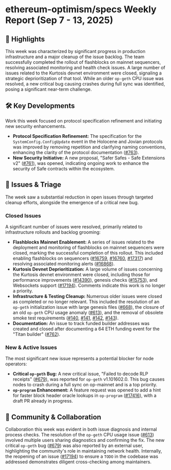 # ethereum-optimism/specs Weekly Report (Sep 7 - 13, 2025)

## 🚀 Highlights
This week was characterized by significant progress in production infrastructure and a major cleanup of the issue backlog. The team successfully completed the rollout of flashblocks on mainnet sequencers, resolving associated monitoring and health check issues. A large number of issues related to the Kurtosis devnet environment were closed, signaling a strategic deprioritization of that tool. While an older `op-geth` CPU issue was resolved, a new critical bug causing crashes during full sync was identified, posing a significant near-term challenge.

## 🛠️ Key Developments
Work this week focused on protocol specification refinement and initiating new security enhancements.

*   **Protocol Specification Refinement:** The specification for the `SystemConfig.ConfigUpdate` event in the Holocene and Jovian protocols was improved by removing repetition and clarifying naming conventions, enhancing the clarity of the protocol documentation ([#763](https://github.com/ethereum-optimism/specs/pull/763)).
*   **New Security Initiative:** A new proposal, "Safer Safes - Safe Extensions v2" ([#761](https://github.com/ethereum-optimism/specs/pull/761)), was opened, indicating ongoing work to enhance the security of Safe contracts within the ecosystem.

## 🐛 Issues & Triage
The week saw a substantial reduction in open issues through targeted cleanup efforts, alongside the emergence of a critical new bug.

### Closed Issues
A significant number of issues were resolved, primarily related to infrastructure rollouts and backlog grooming:

*   **Flashblocks Mainnet Enablement:** A series of issues related to the deployment and monitoring of flashblocks on mainnet sequencers were closed, marking the successful completion of this rollout. This included enabling flashblocks on sequencers ([#16759](https://github.com/ethereum-optimism/specs/issues/16759), [#16760](https://github.com/ethereum-optimism/specs/issues/16760), [#17317](https://github.com/ethereum-optimism/specs/issues/17317)) and resolving associated monitoring alerts ([#16868](https://github.com/ethereum-optimism/specs/issues/16868)).
*   **Kurtosis Devnet Deprioritization:** A large volume of issues concerning the Kurtosis devnet environment were closed, including those for performance improvements ([#14390](https://github.com/ethereum-optimism/specs/issues/14390)), genesis checks ([#15753](https://github.com/ethereum-optimism/specs/issues/15753)), and Websockets support ([#17194](https://github.com/ethereum-optimism/specs/issues/17194)). Comments indicate this work is no longer a priority.
*   **Infrastructure & Testing Cleanup:** Numerous older issues were closed as completed or no longer relevant. This included the resolution of an `op-geth` initialization issue with large genesis files ([#668](https://github.com/ethereum-optimism/specs/issues/668)), the closure of an old `op-geth` CPU usage anomaly ([#613](https://github.com/ethereum-optimism/specs/issues/613)), and the removal of obsolete smoke test requirements ([#140](https://github.com/ethereum-optimism/specs/issues/140), [#141](https://github.com/ethereum-optimism/specs/issues/141), [#142](https://github.com/ethereum-optimism/specs/issues/142), [#143](https://github.com/ethereum-optimism/specs/issues/143)).
*   **Documentation:** An issue to track funded builder addresses was created and closed after documenting a 64 ETH funding event for the "Titan builder" ([#762](https://github.com/ethereum-optimism/specs/issues/762)).

### New & Active Issues
The most significant new issue represents a potential blocker for node operators:

*   **Critical `op-geth` Bug:** A new critical issue, "Failed to decode RLP receipts" ([#679](https://github.com/ethereum-optimism/specs/issues/679)), was reported for `op-geth` v1.101602.0. This bug causes nodes to crash during a full sync on op-mainnet and is a top priority.
*   **`op-program` Enhancement:** A feature request was opened to add a hint for faster block header oracle lookups in `op-program` ([#17416](https://github.com/ethereum-optimism/specs/issues/17416)), with a draft PR already in progress.

## 💬 Community & Collaboration
Collaboration this week was evident in both issue diagnosis and internal process checks. The resolution of the `op-geth` CPU usage issue ([#613](https://github.com/ethereum-optimism/specs/issues/613)) involved multiple users sharing diagnostics and confirming the fix. The new critical `op-geth` bug ([#679](https://github.com/ethereum-optimism/specs/issues/679)) was also reported by an external user, highlighting the community's role in maintaining network health. Internally, the reopening of an issue ([#17194](https://github.com/ethereum-optimism/specs/issues/17194)) to ensure a `TODO` in the codebase was addressed demonstrates diligent cross-checking among maintainers.